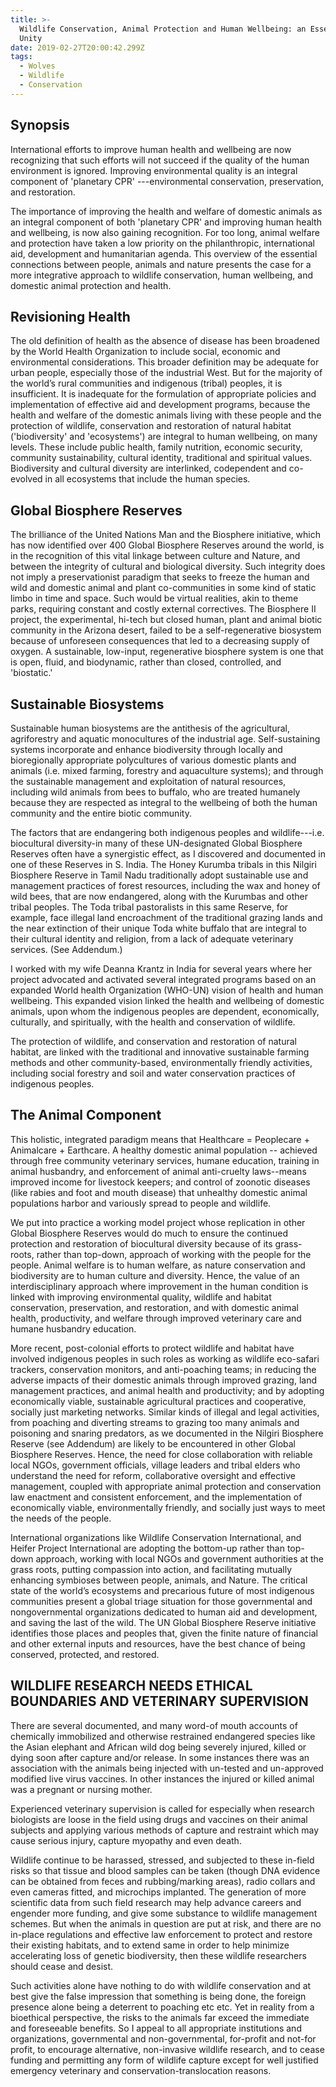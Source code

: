 ```yaml
---
title: >-
  Wildlife Conservation, Animal Protection and Human Wellbeing: an Essential
  Unity
date: 2019-02-27T20:00:42.299Z
tags:
  - Wolves
  - Wildlife
  - Conservation
---
```

## Synopsis

 International efforts to improve human health and wellbeing are now recognizing that such efforts will not succeed if the quality of the human environment is ignored. Improving environmental quality is an integral component of 'planetary CPR' ---environmental conservation, preservation, and restoration.

 The importance of improving the health and welfare of domestic animals as an integral component of both 'planetary CPR' and improving human health and wellbeing, is now also gaining recognition. For too long, animal welfare and protection have taken a low priority on the philanthropic, international aid, development and humanitarian agenda. This overview of the essential connections between people, animals and nature presents the case for a more integrative approach to wildlife conservation, human wellbeing, and domestic animal protection and health.

## Revisioning Health

 The old definition of health as the absence of disease has been broadened by the World Health Organization to include social, economic and environmental considerations. This broader definition may be adequate for urban people, especially those of the industrial West. But for the majority of the world’s rural communities and indigenous (tribal) peoples, it is insufficient. It is inadequate for the formulation of appropriate policies and implementation of effective aid and development programs, because the health and welfare of the domestic animals living with these people and the protection of wildlife, conservation and restoration of natural habitat ('biodiversity' and 'ecosystems') are integral to human wellbeing, on many levels. These include public health, family nutrition, economic security, community sustainability, cultural identity, traditional and spiritual values. Biodiversity and cultural diversity are interlinked, codependent and co-evolved in all ecosystems that include the human species.

## Global Biosphere Reserves

 The brilliance of the United Nations Man and the Biosphere initiative, which has now identified over 400 Global Biosphere Reserves around the world, is in the  recognition of this vital linkage between culture and Nature, and between the integrity of cultural and biological diversity.  Such integrity does not imply a preservationist paradigm that seeks to freeze the human and wild and domestic animal and plant co-communities in some kind of static limbo in time and space. Such would be virtual realities, akin to theme parks, requiring constant and costly external correctives.
 The Biosphere II project, the experimental, hi-tech but closed human, plant and animal biotic community in the Arizona desert, failed to be a self-regenerative biosystem because of unforeseen consequences that led to a decreasing supply of oxygen. A sustainable, low-input, regenerative biosphere system is one that is open, fluid, and biodynamic, rather than closed, controlled, and 'biostatic.'

## Sustainable Biosystems

 Sustainable human biosystems are the antithesis of the agricultural, agriforestry and aquatic monocultures of the industrial age. Self-sustaining systems incorporate and enhance biodiversity through locally and bioregionally appropriate polycultures of various domestic plants and animals (i.e. mixed farming, forestry and aquaculture systems); and through the sustainable management and exploitation of natural resources, including wild animals from bees to buffalo, who are treated humanely because they are respected as integral to the wellbeing of both the human community and the entire biotic community.

 The factors that are endangering both indigenous peoples and wildlife---i.e. biocultural diversity-in many of these UN-designated Global Biosphere Reserves often have a synergistic effect, as I discovered and documented in one of these Reserves in S. India. The Honey Kurumba tribals in this Nilgiri Biosphere Reserve in Tamil Nadu traditionally adopt sustainable use and management practices of forest resources, including the wax and honey of wild bees, that are now endangered, along with the Kurumbas and other tribal peoples. The Toda tribal pastoralists in this same Reserve, for example, face illegal land encroachment of the traditional grazing lands and the near extinction of their unique Toda white buffalo that are integral to their cultural identity and religion, from a lack of adequate veterinary services. (See Addendum.)

 I worked with my wife Deanna Krantz in India for several years where her project advocated and activated several integrated programs based on an expanded World health Organization (WHO-UN) vision of health and human wellbeing. This expanded vision linked the health and wellbeing of domestic animals, upon whom the indigenous peoples are dependent, economically, culturally, and spiritually, with the health and conservation of wildlife.

 The protection of wildlife, and conservation and restoration of natural habitat, are linked with the traditional and innovative sustainable farming methods and other community-based, environmentally friendly activities, including social forestry and soil and water conservation practices of indigenous peoples.

## The Animal Component

 This holistic, integrated paradigm means that  Healthcare = Peoplecare + Animalcare + Earthcare.  A healthy domestic animal population -- achieved through free community veterinary services, humane education, training in animal husbandry, and enforcement of animal anti-cruelty laws--means improved income for livestock keepers; and control of zoonotic diseases (like rabies and foot and mouth disease) that unhealthy domestic animal populations harbor and variously spread to people and wildlife.

 We put into practice a working model project whose replication in other Global Biosphere Reserves would do much to ensure the continued protection and restoration of biocultural diversity because of its grass-roots, rather than top-down, approach of working with the people for the people. Animal welfare is to human welfare, as nature conservation and biodiversity are to human culture and diversity. Hence, the value of an interdisciplinary approach where improvement in the human condition is linked with improving environmental quality, wildlife and habitat conservation, preservation, and restoration, and with domestic animal health, productivity, and welfare through improved veterinary care and humane husbandry education.

 More recent, post-colonial efforts to protect wildlife and habitat have involved indigenous peoples in such roles as working as wildlife eco-safari trackers, conservation monitors, and anti-poaching teams; in reducing the adverse impacts of their domestic animals through improved grazing, land management practices, and animal health and productivity; and by adopting economically viable, sustainable agricultural practices and cooperative, socially just marketing networks.
 Similar kinds of illegal and legal activities, from poaching and diverting streams to grazing too many animals and poisoning and snaring predators, as we documented in the Nilgiri Biosphere Reserve (see Addendum) are likely to be encountered in other Global Biosphere Reserves. Hence, the need for close collaboration with reliable local NGOs, government officials, village leaders and tribal elders who understand the need for reform, collaborative oversight and effective management, coupled with appropriate animal protection and conservation law enactment and consistent enforcement, and the implementation of economically viable, environmentally friendly, and socially just ways to meet the needs of the people.

International organizations like Wildlife Conservation International, and Heifer Project International are adopting the bottom-up rather than top-down approach, working with local NGOs and government authorities at the grass roots, putting compassion into action, and facilitating mutually enhancing symbioses between people, animals, and Nature.
The critical state of the world’s ecosystems and precarious future of most indigenous communities present a global triage situation for those governmental and nongovernmental organizations dedicated to human aid and development, and saving the last of the wild.  The UN Global Biosphere Reserve initiative identifies those places and peoples that, given the finite nature of financial and other external inputs and resources, have the best chance of being conserved, protected, and restored.

## WILDLIFE RESEARCH NEEDS ETHICAL BOUNDARIES AND VETERINARY SUPERVISION

There are several documented, and many word-of mouth accounts of chemically immobilized and otherwise restrained endangered species like the Asian elephant and African wild dog being severely injured, killed or dying soon after capture and/or release. In some instances there was an association with the animals being injected with un-tested and un-approved modified live virus vaccines. In other instances the injured or killed animal was a pregnant or nursing mother.

 Experienced veterinary supervision is called for especially when research biologists are loose in the field using drugs and vaccines on their animal subjects and applying various methods of capture and restraint which may cause serious injury, capture myopathy and even death.

Wildlife continue to be harassed, stressed, and subjected to these in-field risks so that tissue and blood samples can be taken (though DNA evidence can be obtained from feces and rubbing/marking areas), radio collars and even cameras fitted,  and microchips implanted. The generation of more scientific data from such field research may help advance careers and engender more funding, and give some substance to wildlife management schemes. But when the animals in question are put at risk, and there are no in-place regulations and effective law enforcement to protect and restore their existing habitats, and to extend same in order to help minimize accelerating loss of genetic biodiversity, then these wildlife researchers should cease and desist.

 Such activities alone have nothing to do with wildlife conservation and at best give the false impression that something is being done, the foreign presence alone being a deterrent to poaching etc etc. Yet in reality from a bioethical perspective, the risks to the animals far exceed the immediate and foreseeable benefits. So I appeal to all appropriate institutions and organizations, governmental and non-governmental, for-profit and not-for profit, to encourage alternative, non-invasive wildlife research, and to cease funding and permitting any form of wildlife capture except for well justified emergency veterinary and conservation-translocation reasons.
